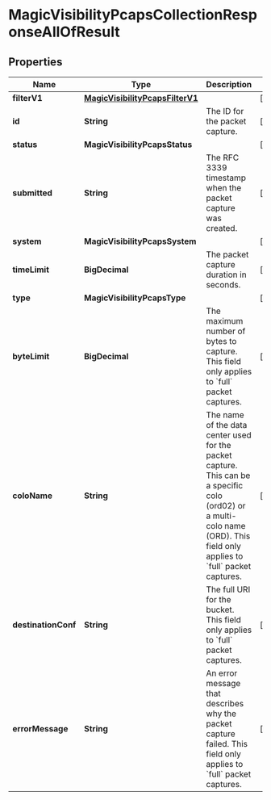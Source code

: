 

# MagicVisibilityPcapsCollectionResponseAllOfResult


## Properties

| Name | Type | Description | Notes |
|------------ | ------------- | ------------- | -------------|
|**filterV1** | [**MagicVisibilityPcapsFilterV1**](MagicVisibilityPcapsFilterV1.md) |  |  [optional] |
|**id** | **String** | The ID for the packet capture. |  [optional] |
|**status** | **MagicVisibilityPcapsStatus** |  |  [optional] |
|**submitted** | **String** | The RFC 3339 timestamp when the packet capture was created. |  [optional] |
|**system** | **MagicVisibilityPcapsSystem** |  |  [optional] |
|**timeLimit** | **BigDecimal** | The packet capture duration in seconds. |  [optional] |
|**type** | **MagicVisibilityPcapsType** |  |  [optional] |
|**byteLimit** | **BigDecimal** | The maximum number of bytes to capture. This field only applies to &#x60;full&#x60; packet captures. |  [optional] |
|**coloName** | **String** | The name of the data center used for the packet capture. This can be a specific colo (ord02) or a multi-colo name (ORD). This field only applies to &#x60;full&#x60; packet captures. |  [optional] |
|**destinationConf** | **String** | The full URI for the bucket. This field only applies to &#x60;full&#x60; packet captures. |  [optional] |
|**errorMessage** | **String** | An error message that describes why the packet capture failed. This field only applies to &#x60;full&#x60; packet captures. |  [optional] |



